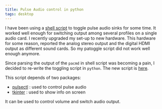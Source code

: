 ```yaml
---
title: Pulse Audio control in python
tags: desktop
---
```

I have been using a [shell script][old] to toggle pulse audio sinks for some time.  It worked well enough for
switching output among several profiles on a single audio card.  I recently upgraded
my set-up to new hardware.  This hardware for some reason, reported the analog stereo output and
the digital HDMI output as different sound cards.  So my patoggle script did not work well enough
anymore.

Since parsing the output of the `pacmd` in shell script was becoming a pain, I decided to re-write
the toggling script in `python`.  The new script is [here][new].

This script depends of two packages:

- [pulsectl][pypulse] : used to control pulse audio
- [tkinter][tkinter] : used to show info on screen

It can be used to control volume and switch audio output.  


  [old]: https://github.com/alejandroliu/0ink.net/blob/master/snippets/pa-hints/patoggle
  [new]: https://github.com/alejandroliu/0ink.net/blob/master/snippets/pa-hints/patoggle.py
  [pypulse]: https://pypi.org/project/pulsectl/
  [tkinter]: https://docs.python.org/3/library/tkinter.html




